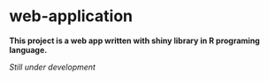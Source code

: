 # web-application

<b>This project is a web app written with shiny library in R programing language.</b>

<i>Still under development</i>
